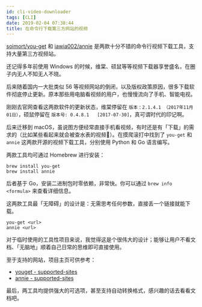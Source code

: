 ```yaml
---
id: cli-video-downloader
tags: [CLI]
date: 2019-02-04 07:38:44
title: 在命令行下载第三方网站的视频
---
```


[soimort/you-get](https://github.com/soimort/you-get) 和 [iawia002/annie](https://github.com/iawia002/annie) 是两款十分不错的命令行视频下载工具，支持大量第三方视频站。

<!--more-->

还记得多年前使用 Windows 的时候，维棠、硕鼠等等视频下载器享誉盛名，在圈子内无人不知无人不晓。

后来随着国内一大批类似 56 等视频网站的倒闭，以及版权政策原因，很多下载软件彻底停止更新。原本那些用电脑看视频的用户，也慢慢流向了手机、智能电视。

刚刚去官网查看这两款软件的更新状态，维棠停留在 `版本：2.1.4.1 （2017年11月01日）`，硕鼠停留在 `版本号: 0.4.8.1   [2017-07-30]`，真可谓时代的印记啊。

后来迁移到 macOS，虽说图方便经常直接手机看视频，有时还是有「下载」的需求的（比如某些看起来就会被查水表的视频🤔）。在摸爬滚打中找到了 `you-get` 和 `annie` 这两款开源的视频下载工具，分别使用 Python 和 Go 语言编写。

两款工具均可通过 Homebrew 进行安装：

```
brew install you-get
brew install annie
```

后者基于 Go，安装二进制包时零依赖，非常快。你可以通过 `brew info <formula>` 来查看详细信息。

这两款工具最「无障碍」的设计是：无需思考任何参数，直接丢一个链接就能下载。

```
you-get <url>
annie <url>
```

对于临时使用的工具性项目来说，我觉得这是个很伟大的设计；能够让用户不看文档、「无脑地」顺着自己日常的思维即可直接使用。

至于支持的网站，项目主页可供参考：

- [youget - supported-sites](https://github.com/soimort/you-get#supported-sites)
- [annie - supported-sites](https://github.com/iawia002/annie#supported-sites)

最后，两工具均提供强大的可选项，甚至支持自动转换格式，感兴趣的话去看看文档吧。
